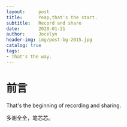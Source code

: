 ```yaml
---
layout:     post
title:      Yeap,that's the start.
subtitle:   Record and share
date:       2020-01-21
author:     Jocelyn
header-img: img/post-bg-2015.jpg
catalog: true
tags:
- That's the way.
---
```



# 前言

That's the beginning of recording and sharing.

多谢全全，笔芯芯。
